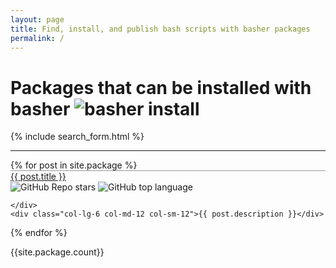 ```yaml
---
layout: page
title: Find, install, and publish bash scripts with basher packages
permalink: /
---
```


# Packages that can be installed with basher ![basher install](https://img.shields.io/badge/basher-install-white?logo=gnu-bash&style=flat)

{% include search_form.html %}

<div class="section-index">
    <hr class="panel-line">
    {% for post in site.package  %}        
    <div class="row">
    <div class="col-lg-3 col-md-8 col-sm-8 font-weight-bold" style="border-top: 1px solid #999"><a href="{{ post.url | prepend: site.baseurl }}">{{ post.title }}</a></div>
    <div class="col-lg-3 col-md-4 col-sm-4">
    <img alt="GitHub Repo stars" src="https://img.shields.io/github/stars/{{ post.title }}">
    <img alt="GitHub top language" src="https://img.shields.io/github/languages/top/{{ post.title }}">

    </div>
    <div class="col-lg-6 col-md-12 col-sm-12">{{ post.description }}</div>
   </div>{% endfor %}
</div>

{{site.package.count}}
